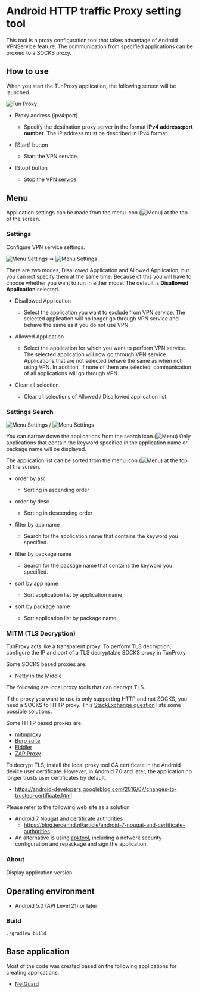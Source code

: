 # Android HTTP traffic Proxy setting tool

This tool is a proxy configuration tool that takes advantage of Android VPNService feature.
The communication from specified applications can be proxied to a SOCKS proxy.

## How to use

When you start the TunProxy application, the following screen will be launched.

![Tun Proxy](images/TunProxy.png)

* Proxy address (ipv4:port)
  * Specify the destination proxy server in the format **IPv4 address:port number**.
    The IP address must be described in IPv4 format.

* [Start] button
  * Start the VPN service.
* [Stop] button
  * Stop the VPN service.

## Menu

Application settings can be made from the menu icon (![Menu](images/Menu.png)) at the top of the screen.

### Settings

Configure VPN service settings.

![Menu Settings](images/Menu-Settings.png) ⇒ ![Menu Settings](images/Menu-Settings-app.png)

There are two modes, Disallowed Application and Allowed Application, but you can not specify them at the same time.
Because of this you will have to choose whether you want to run in either mode.
The default is **Disallowed Application** selected.

* Disallowed Application
  * Select the application you want to exclude from VPN service.
    The selected application will no longer go through VPN service and behave the same as if you do not use VPN.

* Allowed Application
  * Select the application for which you want to perform VPN service.
    The selected application will now go through VPN service.
    Applications that are not selected behave the same as when not using VPN.
    In addition, if none of them are selected, communication of all applications will go through VPN.

* Clear all selection
  * Clear all selections of Allowed / Disallowed application list.

### Settings Search

![Menu Settings](images/Menu-Settings-Search.png) / ![Menu Settings](images/Menu-Settings-SortBy.png)

You can narrow down the applications from the search icon.(![Menu](images/Search.png))
Only applications that contain the keyword specified in the application name or package name will be displayed.

The application list can be sorted from the menu icon  (![Menu](images/Menu.png)) at the top of the screen.

* order by asc
  * Sorting in ascending order

* order by desc
  * Sorting in descending order

* filter by app name
  * Search for the application name that contains the keyword you specified.

* filter by package name
  * Search for the package name that contains the keyword you specified.

* sort by app name
  * Sort application list by application name

* sort by package name
  * Sort application list by package name

### MITM (TLS Decryption)

TunProxy acts like a transparent proxy.
To perform TLS decryption, configure the IP and port of a TLS decryptable SOCKS proxy in TunProxy.

Some SOCKS based proxies are:

* [Netty in the Middle](https://github.com/koh-osug/nitmproxy)

The following are local proxy tools that can decrypt TLS.

If the proxy you want to use is only supporting HTTP and not SOCKS, you need a SOCKS to HTTP proxy.
This [StackExchange question](https://superuser.com/questions/443160/is-there-a-socks-proxy-server-program-that-supports-a-http-parent-proxy) lists some possible solutions.

Some HTTP based proxies are:

* [mitmproxy](https://mitmproxy.org)
* [Burp suite](https://portswigger.net/burp)
* [Fiddler](https://www.telerik.com/fiddler)
* [ZAP Proxy](https://www.owasp.org/index.php/OWASP_Zed_Attack_Proxy_Project)


To decrypt TLS, install the local proxy tool CA certificate in the Android device user certificate.
However, in Android 7.0 and later, the application no longer trusts user certificates by default.

* https://android-developers.googleblog.com/2016/07/changes-to-trusted-certificate.html

Please refer to the following web site as a solution

* Android 7 Nougat and certificate authorities
  * https://blog.jeroenhd.nl/article/android-7-nougat-and-certificate-authorities
* An alternative is using [apktool](https://ibotpeaches.github.io/Apktool/), including a network security configuration and repackage and sign the application.

### About

Display application version

## Operating environment

* Android 5.0 (API Level 21) or later

### Build

~~~shell
./gradlew build
 ~~~~

## Base application

Most of the code was created based on the following applications for creating applications.

  * [NetGuard](https://github.com/M66B/NetGuard)
